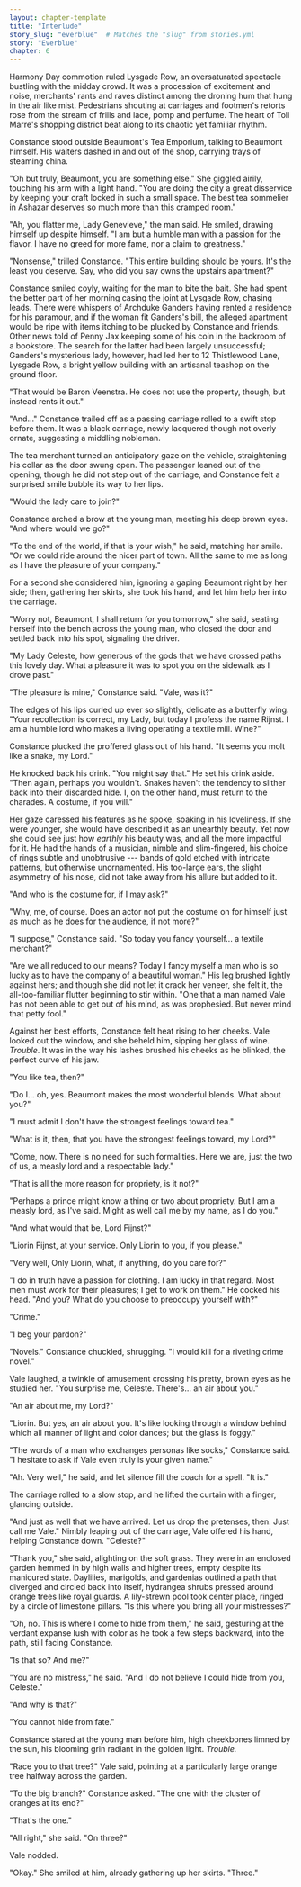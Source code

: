 ```yaml
---
layout: chapter-template
title: "Interlude"
story_slug: "everblue"  # Matches the "slug" from stories.yml
story: "Everblue"
chapter: 6
---
```


Harmony Day commotion ruled Lysgade Row, an oversaturated spectacle
bustling with the midday crowd. It was a procession of excitement and
noise, merchants' rants and raves distinct among the droning hum that
hung in the air like mist. Pedestrians shouting at carriages and
footmen's retorts rose from the stream of frills and lace, pomp and
perfume. The heart of Toll Marre's shopping district beat along to its
chaotic yet familiar rhythm.

Constance stood outside Beaumont's Tea Emporium, talking to Beaumont
himself. His waiters dashed in and out of the shop, carrying trays of
steaming china.

"Oh but truly, Beaumont, you are something else." She giggled airily,
touching his arm with a light hand. "You are doing the city a great
disservice by keeping your craft locked in such a small space. The best
tea sommelier in Ashazar deserves so much more than this cramped room."

"Ah, you flatter me, Lady Genevieve," the man said. He smiled, drawing
himself up despite himself. "I am but a humble man with a passion for
the flavor. I have no greed for more fame, nor a claim to greatness."

"Nonsense," trilled Constance. "This entire building should be yours.
It's the least you deserve. Say, who did you say owns the upstairs
apartment?"

Constance smiled coyly, waiting for the man to bite the bait. She had
spent the better part of her morning casing the joint at Lysgade Row,
chasing leads. There were whispers of Archduke Ganders having rented a
residence for his paramour, and if the woman fit Ganders's bill, the
alleged apartment would be ripe with items itching to be plucked by
Constance and friends. Other news told of Penny Jax keeping some of his
coin in the backroom of a bookstore. The search for the latter had been
largely unsuccessful; Ganders's mysterious lady, however, had led her to
12 Thistlewood Lane, Lysgade Row, a bright yellow building with an
artisanal teashop on the ground floor.

"That would be Baron Veenstra. He does not use the property, though, but
instead rents it out."

"And..." Constance trailed off as a passing carriage rolled to a swift
stop before them. It was a black carriage, newly lacquered though not
overly ornate, suggesting a middling nobleman.

The tea merchant turned an anticipatory gaze on the vehicle,
straightening his collar as the door swung open. The passenger leaned
out of the opening, though he did not step out of the carriage, and
Constance felt a surprised smile bubble its way to her lips.

"Would the lady care to join?"

Constance arched a brow at the young man, meeting his deep brown eyes.
"And where would we go?"

"To the end of the world, if that is your wish," he said, matching her
smile. "Or we could ride around the nicer part of town. All the same to
me as long as I have the pleasure of your company."

For a second she considered him, ignoring a gaping Beaumont right by her
side; then, gathering her skirts, she took his hand, and let him help
her into the carriage.

"Worry not, Beaumont, I shall return for you tomorrow," she said,
seating herself into the bench across the young man, who closed the door
and settled back into his spot, signaling the driver.

"My Lady Celeste, how generous of the gods that we have crossed paths
this lovely day. What a pleasure it was to spot you on the sidewalk as I
drove past."

"The pleasure is mine," Constance said. "Vale, was it?"

The edges of his lips curled up ever so slightly, delicate as a
butterfly wing. "Your recollection is correct, my Lady, but today I
profess the name Rijnst. I am a humble lord who makes a living operating
a textile mill. Wine?"

Constance plucked the proffered glass out of his hand. "It seems you
molt like a snake, my Lord."

He knocked back his drink. "You might say that." He set his drink aside.
"Then again, perhaps you wouldn't. Snakes haven't the tendency to
slither back into their discarded hide. I, on the other hand, must
return to the charades. A costume, if you will."

Her gaze caressed his features as he spoke, soaking in his loveliness.
If she were younger, she would have described it as an unearthly beauty.
Yet now she could see just how *earthly* his beauty was, and all the
more impactful for it. He had the hands of a musician, nimble and
slim-fingered, his choice of rings subtle and unobtrusive --- bands of
gold etched with intricate patterns, but otherwise unornamented. His
too-large ears, the slight asymmetry of his nose, did not take away from
his allure but added to it.

"And who is the costume for, if I may ask?"

"Why, me, of course. Does an actor not put the costume on for himself
just as much as he does for the audience, if not more?"

"I suppose," Constance said. "So today you fancy yourself... a textile
merchant?"

"Are we all reduced to our means? Today I fancy myself a man who is so
lucky as to have the company of a beautiful woman." His leg brushed
lightly against hers; and though she did not let it crack her veneer,
she felt it, the all-too-familiar flutter beginning to stir within. "One
that a man named Vale has not been able to get out of his mind, as was
prophesied. But never mind that petty fool."

Against her best efforts, Constance felt heat rising to her cheeks. Vale
looked out the window, and she beheld him, sipping her glass of wine.
*Trouble*. It was in the way his lashes brushed his cheeks as he
blinked, the perfect curve of his jaw.

"You like tea, then?"

"Do I... oh, yes. Beaumont makes the most wonderful blends. What about
you?"

"I must admit I don't have the strongest feelings toward tea."

"What is it, then, that you have the strongest feelings toward, my
Lord?"

"Come, now. There is no need for such formalities. Here we are, just the
two of us, a measly lord and a respectable lady."

"That is all the more reason for propriety, is it not?"

"Perhaps a prince might know a thing or two about propriety. But I am a
measly lord, as I've said. Might as well call me by my name, as I do
you."

"And what would that be, Lord Fijnst?"

"Liorin Fijnst, at your service. Only Liorin to you, if you please."

"Very well, Only Liorin, what, if anything, do you care for?"

"I do in truth have a passion for clothing. I am lucky in that regard.
Most men must work for their pleasures; I get to work on them." He
cocked his head. "And you? What do you choose to preoccupy yourself
with?"

"Crime."

"I beg your pardon?"

"Novels." Constance chuckled, shrugging. "I would kill for a riveting
crime novel."

Vale laughed, a twinkle of amusement crossing his pretty, brown eyes as
he studied her. "You surprise me, Celeste. There's... an air about you."

"An air about me, my Lord?"

"Liorin. But yes, an air about you. It's like looking through a window
behind which all manner of light and color dances; but the glass is
foggy."

"The words of a man who exchanges personas like socks," Constance said.
"I hesitate to ask if Vale even truly is your given name."

"Ah. Very well," he said, and let silence fill the coach for a spell.
"It is."

The carriage rolled to a slow stop, and he lifted the curtain with a
finger, glancing outside.

"And just as well that we have arrived. Let us drop the pretenses, then.
Just call me Vale." Nimbly leaping out of the carriage, Vale offered his
hand, helping Constance down. "Celeste?"

"Thank you," she said, alighting on the soft grass. They were in an
enclosed garden hemmed in by high walls and higher trees, empty despite
its manicured state. Daylilies, marigolds, and gardenias outlined a path
that diverged and circled back into itself, hydrangea shrubs pressed
around orange trees like royal guards. A lily-strewn pool took center
place, ringed by a circle of limestone pillars. "Is this where you bring
all your mistresses?"

"Oh, no. This is where I come to hide from them," he said, gesturing at
the verdant expanse lush with color as he took a few steps backward,
into the path, still facing Constance.

"Is that so? And me?"

"You are no mistress," he said. "And I do not believe I could hide from
you, Celeste."

"And why is that?"

"You cannot hide from fate."

Constance stared at the young man before him, high cheekbones limned by
the sun, his blooming grin radiant in the golden light. *Trouble.*

"Race you to that tree?" Vale said, pointing at a particularly large
orange tree halfway across the garden.

"To the big branch?" Constance asked. "The one with the cluster of
oranges at its end?"

"That's the one."

"All right," she said. "On three?"

Vale nodded.

"Okay." She smiled at him, already gathering up her skirts. "Three."
